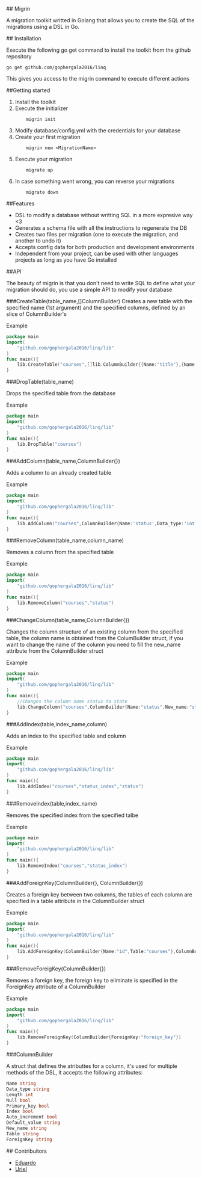 ## Migrin

A migration toolkit writted in Golang that allows you to create the SQL of the migrations using a DSL in Go.

## Installation

Execute the following go get command to install the toolkit from the github repository
```
go get github.com/gophergala2016/linq
```

This gives you access to the migrin command to execute different actions

##Getting started

1. Install the toolkit
2. Execute the initializer
	```
		migrin init
	```
3. Modify database/config.yml with the credentials for your database
4. Create your first migration
	```
		migrin new <MigrationName>
	```
5. Execute your migration
	```
		migrate up
	```
6. In case something went wrong, you can reverse your migrations
	```
		migrate down
	```

##Features

* DSL to modify a database without writting SQL in a more expresive way <3
* Generates a schema file with all the instructions to regenerate the DB
* Creates two files per migration (one to execute the migration, and another to undo it)
* Accepts config data for both production and development environments
* Independent from your project, can be used with other languages projects as long as you have Go installed

##API

The beauty of migrin is that you don't need to write SQL to define what your migration should do, you use a simple API to modify your database

###CreateTable(table_name,[]ColumnBuilder)
Creates a new table with the specified name (1st argument) and the specified columns, defined by an slice of ColumnBuilder's

Example
```go
package main 
import(
	"github.com/gophergala2016/linq/lib"
)
func main(){
	lib.CreateTable("courses",[]lib.ColumnBuilder{{Name:"title"},{Name:"description"}})	
}
```

###DropTable(table_name)

Drops the specified table from the database

Example
```go
package main 
import(
	"github.com/gophergala2016/linq/lib"
)
func main(){
	lib.DropTable("courses")	
}
```

###AddColumn(table_name,ColumnBuilder{})

Adds a column to an already created table

Example
```go
package main 
import(
	"github.com/gophergala2016/linq/lib"
)
func main(){
	lib.AddColumn("courses",ColumnBuilder{Name:'status',Data_type:'int'})	
}
```

###RemoveColumn(table_name,column_name)

Removes a column from the specified table

Example
```go
package main 
import(
	"github.com/gophergala2016/linq/lib"
)
func main(){
	lib.RemoveColumn("courses","status")	
}
```

###ChangeColumn(table_name,ColumnBuilder{})

Changes the column structure of an existing column from the specified table, the column name is obtained from the ColumBuilder struct, if you want to change the name of the column you need to fill the new_name attribute from the ColumnBuilder struct

Example
```go
package main 
import(
	"github.com/gophergala2016/linq/lib"
)
func main(){
	//Changes the column name status to state
	lib.ChangeColumn("courses",ColumnBuilder{Name:"status",New_name:"state"})	
}
```

###AddIndex(table,index_name,column)

Adds an index to the specified table and column

Example
```go
package main 
import(
	"github.com/gophergala2016/linq/lib"
)
func main(){
	lib.AddIndex("courses","status_index","status")	
}
```

###RemoveIndex(table,index_name)

Removes the specified index from the specified talbe

Example
```go
package main 
import(
	"github.com/gophergala2016/linq/lib"
)
func main(){
	lib.RemoveIndex("courses","status_index")	
}
```

###AddForeignKey(ColumnBuilder{}, ColumnBuilder{})

Creates a foreign key between two columns, the tables of each column are specified in a table attribute in the ColumnBuilder struct

Example
```go
package main 
import(
	"github.com/gophergala2016/linq/lib"
)
func main(){
	lib.AddForeignKey(ColumnBuilder{Name:"id",Table:"courses"},ColumnBuilder{Name:"course_id",Table:"videos"})	
}
```

###RemoveForeigKey(ColumnBuilder{})

Removes a foreign key, the foreign key to eliminate is specified in the ForeignKey attribute of a ColumnBuilder

Example
```go
package main 
import(
	"github.com/gophergala2016/linq/lib"
)
func main(){
	lib.RemoveForeignKey(ColumnBuilder{ForeignKey:"foreign_key"})	
}
```

###ColumnBuilder

A struct that defines the atributtes for a column, it's used for multiple methods of the DSL, it accepts the following attributes:

```go
Name string
Data_type string
Length int
Null bool
Primary_key bool
Index bool
Auto_increment bool
Default_value string
New_name string
Table string
ForeignKey string
```

## Contribuitors

* [Eduardo](https://github.com/eduardo78d)
* [Uriel](https://github.com/urielhdz)

